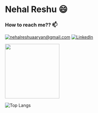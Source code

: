 # Nehal Reshu :smile:

### How to reach me??  :mailbox:

<a href="mailto:nehalreshuaaryan@gmail.com">![nehalreshuaaryan@gmail.com](https://img.shields.io/badge/Gmail-D14836?style=for-the-badge&logo=gmail&logoColor=white)</a>            <a href="https://www.linkedin.com/in/nehal-reshu-8a4b851a0/">![LinkedIn](https://img.shields.io/badge/LinkedIn-0077B5?style=for-the-badge&logo=linkedin&logoColor=white)</a>

<img height="180em" src="https://github-readme-stats.vercel.app/api?username=nehal6657&show_icons=true&hide_border=true&&count_private=true&include_all_commits=true&&theme=radical" />

![Top Langs](https://github-readme-stats.vercel.app/api/top-langs/?username=nehal6657&&theme=radical)

